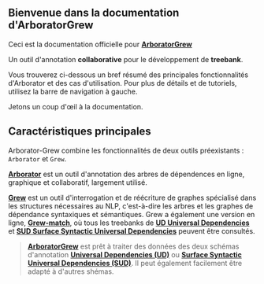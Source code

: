## Bienvenue dans la documentation d'ArboratorGrew

Ceci est la documentation officielle pour **[ArboratorGrew](https://arboratorgrew.elizia.net/#/)**

Un outil d'annotation **collaborative** pour le développement de **treebank**. 

Vous trouverez ci-dessous un bref résumé des principales fonctionnalités d'Arborator et des cas d'utilisation. Pour plus de détails et de tutoriels, utilisez la barre de navigation à gauche. 

Jetons un coup d'œil à la documentation.


## Caractéristiques principales

Arborator-Grew combine les fonctionnalités de deux outils préexistants : `Arborator` et `Grew`. 

**[Arborator](https://arborator.ilpga.fr/)** est un outil d'annotation des arbres de dépendences en ligne, graphique et collaboratif, largement utilisé.

**[Grew](https://grew.fr/)** est un outil d'interrogation et de réécriture de graphes spécialisé dans les structures nécessaires au NLP, c'est-à-dire les arbres et les graphes de dépendance syntaxiques et sémantiques. Grew a également une version en ligne, **[Grew-match](http://match.grew.fr/)**, où tous les treebanks de **[UD Universal Dependencies](https://universaldependencies.org/)** et **[SUD Surface Syntactic Universal Dependencies](https://surfacesyntacticud.github.io/)** peuvent être consultés.

> **[ArboratorGrew](https://arboratorgrew.elizia.net/#/)** est prêt à traiter des données des deux schémas d'annotation
**[Universal Dependencies (UD)](https://universaldependencies.org/)** ou
**[Surface Syntactic Universal Dependencies (SUD)](https://surfacesyntacticud.github.io/)**.
Il peut également facilement être adapté à d'autres shémas.










